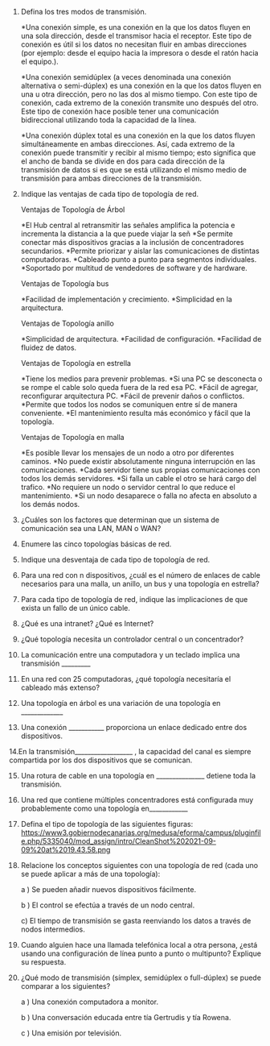 1. Defina los tres modos de transmisión.

   *Una conexión simple, es una conexión en la que los datos fluyen en una sola dirección, desde el transmisor hacia el receptor. Este tipo de conexión es útil si     los datos no necesitan fluir en ambas direcciones (por ejemplo: desde el equipo hacia la impresora o desde el ratón hacia el equipo.).

   *Una conexión semidúplex (a veces denominada una conexión alternativa o semi-dúplex) es una conexión en la que los datos fluyen en una u otra dirección, pero       no las dos al mismo tiempo. Con este tipo de conexión, cada extremo de la conexión transmite uno después del otro. Este tipo de conexión hace posible tener       una comunicación bidireccional utilizando toda la capacidad de la línea.

   *Una conexión dúplex total es una conexión en la que los datos fluyen simultáneamente en ambas direcciones. Así, cada extremo de la conexión puede transmitir y     recibir al mismo tiempo; esto significa que el ancho de banda se divide en dos para cada dirección de la transmisión de datos si es que se está utilizando el     mismo medio de transmisión para ambas direcciones de la transmisión.

2. Indique las ventajas de cada tipo de topología de red. 
     
     Ventajas de Topología de Árbol 
      
     *El Hub central al retransmitir las señales amplifica la potencia e incrementa la distancia a la que puede viajar la señ                                          *Se permite conectar más dispositivos gracias a la inclusión de concentradores secundarios. 
     *Permite priorizar y aislar las comunicaciones de distintas computadoras. 
     *Cableado punto a punto para segmentos individuales. 
     *Soportado por multitud de vendedores de software y de hardware.
     
     Ventajas de Topología bus
      
     *Facilidad de implementación y crecimiento.
     *Simplicidad en la arquitectura.
      
     Ventajas de Topología anillo
      
     *Simplicidad de arquitectura. 
     *Facilidad de configuración. 
     *Facilidad de fluidez de datos.
    
      Ventajas de Topología en estrella
      
     *Tiene los medios para prevenir problemas. 
     *Si una PC se desconecta o se rompe el cable solo queda fuera de la red esa PC. 
     *Fácil de agregar, reconfigurar arquitectura PC. 
     *Fácil de prevenir daños o conflictos. 
     *Permite que todos los nodos se comuniquen entre sí de manera conveniente. 
     *El mantenimiento resulta más económico y fácil que la topología.
     
     Ventajas de Topología en malla
     
     *Es posible llevar los mensajes de un nodo a otro por diferentes caminos. 
     *No puede existir absolutamente ninguna interrupción en las comunicaciones. 
     *Cada servidor tiene sus propias comunicaciones con todos los demás servidores. 
     *Si falla un cable el otro se hará cargo del trafico. 
     *No requiere un nodo o servidor central lo que reduce el mantenimiento. 
     *Si un nodo desaparece o falla no afecta en absoluto a los demás nodos.
     

3. ¿Cuáles son los factores que determinan que un sistema de comunicación sea una LAN, MAN o WAN?

4. Enumere las cinco topologías básicas de red.

5. Indique una desventaja de cada tipo de topología de red.

6. Para una red con n dispositivos, ¿cuál es el número de enlaces de cable necesarios para una malla, un anillo, un bus y una topología en estrella?

7. Para cada tipo de topología de red, indique las implicaciones de que exista un fallo de un único cable.

8. ¿Qué es una intranet? ¿Qué es Internet?

9. ¿Qué topología necesita un controlador central o un concentrador?

10. La comunicación entre una computadora y un teclado implica una transmisión _________

11. En una red con 25 computadoras, ¿qué topología necesitaría el cableado más extenso?

12. Una topología en árbol es una variación de una topología en _____________

13. Una conexión ___________   proporciona un enlace dedicado entre dos dispositivos.

14.En la transmisión__________________   , la capacidad del canal es siempre compartida por los dos dispositivos que se comunican.

15. Una rotura de cable en una topología en _______________   detiene toda la transmisión.

16. Una red que contiene múltiples concentradores está configurada muy probablemente como una topología en____________

17. Defina el tipo de topología de las siguientes figuras:
https://www3.gobiernodecanarias.org/medusa/eforma/campus/pluginfile.php/5335040/mod_assign/intro/CleanShot%202021-09-09%20at%2019.43.58.png

18. Relacione los conceptos siguientes con una topología de red (cada uno se puede aplicar a más de una topología):

       a ) Se pueden añadir nuevos dispositivos fácilmente.

       b ) El control se efectúa a través de un nodo central.

       c) El tiempo de transmisión se gasta reenviando los datos a través de nodos intermedios.

19. Cuando alguien hace una llamada telefónica local a otra persona, ¿está usando una configuración de línea punto a punto o multipunto? Explique su respuesta.

20. ¿Qué modo de transmisión (símplex, semidúplex o full-dúplex) se puede comparar a los siguientes?

     a ) Una conexión computadora a monitor.

     b ) Una conversación educada entre tía Gertrudis y tía Rowena. 

     c ) Una emisión por televisión.
